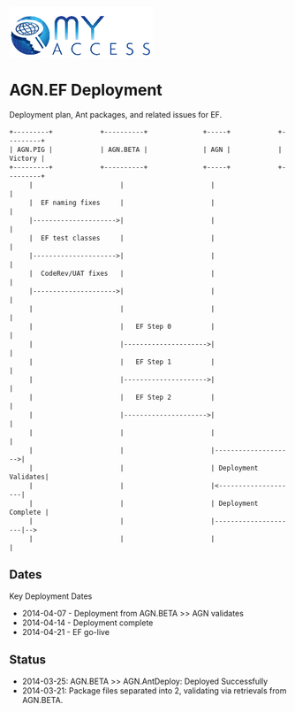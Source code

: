 ![ScreenShot](/screenshots/EF-logo.gif)

# AGN.EF Deployment

Deployment plan, Ant packages, and related issues for EF.


```
+---------+            +----------+              +-----+            +---------+
| AGN.PIG |            | AGN.BETA |              | AGN |            | Victory |
+---------+            +----------+              +-----+            +---------+
     |                      |                      |                     |
     |  EF naming fixes     |                      |                     |
     |--------------------->|                      |                     |  
     |  EF test classes     |                      |                     |
     |--------------------->|                      |                     |
     |  CodeRev/UAT fixes   |                      |                     |
     |--------------------->|                      |                     |          
     |                      |                      |                     |
     |                      |   EF Step 0          |                     |
     |                      |--------------------->|                     |
     |                      |   EF Step 1          |                     |
     |                      |--------------------->|                     |
     |                      |   EF Step 2          |                     |
     |                      |--------------------->|                     |
     |                      |                      |                     |
     |                      |                      |-------------------->|
     |                      |                      | Deployment Validates|
     |                      |                      |<--------------------|
     |                      |                      | Deployment Complete |
     |                      |                      |---------------------|-->
     |                      |                      |                     |
```

## Dates

Key Deployment Dates

* 2014-04-07 - Deployment from AGN.BETA >> AGN validates
* 2014-04-14 - Deployment complete
* 2014-04-21 - EF go-live

## Status

* 2014-03-25: AGN.BETA >> AGN.AntDeploy: Deployed Successfully
* 2014-03-21: Package files separated into 2, validating via retrievals from AGN.BETA.

